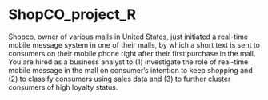 # ShopCO_project_R
Shopco, owner of various malls in United States, just initiated a real-time mobile message system in one of their malls, by which a short text is sent to consumers on their mobile phone right after their first purchase in the mall. You are hired as a business analyst to (1) investigate the role of real-time mobile message in the mall on consumer’s intention to keep shopping and (2) to classify consumers using sales data and (3) to further cluster consumers of high loyalty status.
